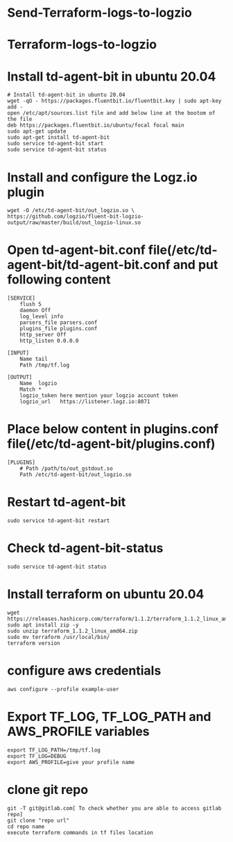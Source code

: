 # Send-Terraform-logs-to-logzio

# Terraform-logs-to-logzio

# Install td-agent-bit in ubuntu 20.04
```
# Install td-agent-bit in ubuntu 20.04
wget -qO - https://packages.fluentbit.io/fluentbit.key | sudo apt-key add -
open /etc/apt/sources.list file and add below line at the bootom of the file
deb https://packages.fluentbit.io/ubuntu/focal focal main
sudo apt-get update
sudo apt-get install td-agent-bit
sudo service td-agent-bit start
sudo service td-agent-bit status
```
# Install and configure the Logz.io plugin
```
wget -O /etc/td-agent-bit/out_logzio.so \
https://github.com/logzio/fluent-bit-logzio-output/raw/master/build/out_logzio-linux.so
```
# Open td-agent-bit.conf file(/etc/td-agent-bit/td-agent-bit.conf and put following content
```
[SERVICE]
    flush 5
    daemon Off
    log_level info
    parsers_file parsers.conf
    plugins_file plugins.conf
    http_server Off
    http_listen 0.0.0.0

[INPUT]
    Name tail
    Path /tmp/tf.log

[OUTPUT]
    Name  logzio
    Match *
    logzio_token here mention your logzio account token
    logzio_url   https://listener.logz.io:8071
```
# Place below content in plugins.conf file(/etc/td-agent-bit/plugins.conf)

```
[PLUGINS]
    # Path /path/to/out_gstdout.so
    Path /etc/td-agent-bit/out_logzio.so
```
# Restart td-agent-bit
```
sudo service td-agent-bit restart
```
# Check td-agent-bit-status
```
sudo service td-agent-bit status
```
# Install terraform on ubuntu 20.04
```
wget https://releases.hashicorp.com/terraform/1.1.2/terraform_1.1.2_linux_amd64.zip
sudo apt install zip -y
sudo unzip terraform_1.1.2_linux_amd64.zip
sudo mv terraform /usr/local/bin/
terraform version
```
# configure aws credentials
```
aws configure --profile example-user
```
# Export TF_LOG, TF_LOG_PATH and AWS_PROFILE variables
```
export TF_LOG_PATH=/tmp/tf.log
export TF_LOG=DEBUG
export AWS_PROFILE=give your profile name
```
# clone git repo
```
git -T git@gitlab.com[ To check whether you are able to access gitlab repo]
git clone "repo url"
cd repo name
execute terraform commands in tf files location
```


    
